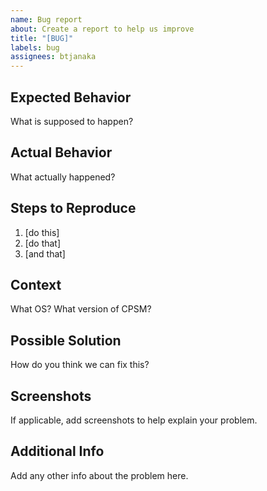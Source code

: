 ```yaml
---
name: Bug report
about: Create a report to help us improve
title: "[BUG]"
labels: bug
assignees: btjanaka
---
```


## Expected Behavior

What is supposed to happen?

## Actual Behavior

What actually happened?

## Steps to Reproduce

1. [do this]
2. [do that]
3. [and that]

## Context

What OS?
What version of CPSM?

## Possible Solution

How do you think we can fix this?

## Screenshots

If applicable, add screenshots to help explain your problem.

## Additional Info

Add any other info about the problem here.
